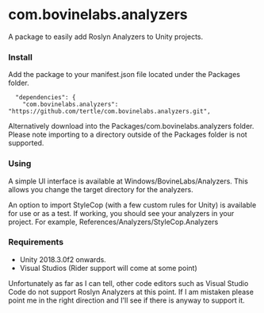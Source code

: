 # com.bovinelabs.analyzers

A package to easily add Roslyn Analyzers to Unity projects.

### Install
Add the package to your manifest.json file located under the Packages folder. 

```
  "dependencies": {
    "com.bovinelabs.analyzers": "https://github.com/tertle/com.bovinelabs.analyzers.git",
```

Alternatively download into the Packages/com.bovinelabs.analyzers folder. Please note importing to a directory outside of the Packages folder is not supported.

### Using
A simple UI interface is available at Windows/BovineLabs/Analyzers. This allows you change the target directory for the analyzers.

An option to import StyleCop (with a few custom rules for Unity) is available for use or as a test. If working, you should see your analyzers in your project. For example, References/Analyzers/StyleCop.Analyzers

### Requirements
* Unity 2018.3.0f2 onwards.
* Visual Studios (Rider support will come at some point)

Unfortunately as far as I can tell, other code editors such as Visual Studio Code do not support Roslyn Analyzers at this point. If I am mistaken please point me in the right direction and I'll see if there is anyway to support it.

